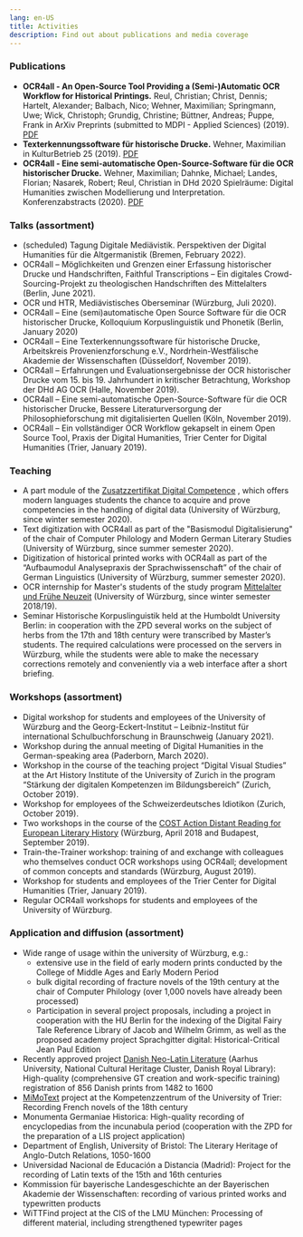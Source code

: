 ```yaml
---
lang: en-US
title: Activities
description: Find out about publications and media coverage
---
```

### Publications
- **OCR4all - An Open-Source Tool Providing a (Semi-)Automatic OCR
			Workflow for Historical Printings.**  Reul, Christian; Christ,
		Dennis; Hartelt, Alexander; Balbach, Nico; Wehner, Maximilian;
		Springmann, Uwe; Wick, Christoph; Grundig, Christine; Büttner,
		Andreas; Puppe, Frank in ArXiv Preprints (submitted to MDPI - Applied
		Sciences) (2019). [PDF](https://arxiv.org/pdf/1909.04032.pdf)
- **Texterkennungssoftware für historische Drucke.** Wehner,
		Maximilian in KulturBetrieb 25 (2019). [PDF](http://www.kulturbetrieb-magazin.de/fileadmin/user_upload/kulturbetrieb-magazin/magazin/KulturBetrieb-2019-Ausgabe-2-November.pdf)
- **OCR4all - Eine semi-automatische Open-Source-Software für die
			OCR historischer Drucke.** Wehner, Maximilian; Dahnke, Michael;
		Landes, Florian; Nasarek, Robert; Reul, Christian in DHd 2020
		Spielräume: Digital Humanities zwischen Modellierung und
		Interpretation. Konferenzabstracts (2020). [PDF](http://doi.org/10.5281/zenodo.3666690)

### Talks (assortment)
- (scheduled) Tagung Digitale Mediävistik. Perspektiven der Digital
		Humanities für die Altgermanistik (Bremen, February 2022).
- OCR4all – Möglichkeiten und Grenzen einer Erfassung
		historischer Drucke und Handschriften, Faithful Transcriptions – Ein
		digitales Crowd-Sourcing-Projekt zu theologischen Handschriften des
		Mittelalters (Berlin, June 2021).
- OCR und HTR, Mediävistisches Oberseminar (Würzburg, Juli 2020).
- OCR4all – Eine (semi)automatische Open Source Software für die OCR
		historischer Drucke, Kolloquium Korpuslinguistik und Phonetik (Berlin,
		January 2020)
- OCR4all – Eine Texterkennungssoftware für historische Drucke,
		Arbeitskreis Provenienzforschung e.V., Nordrhein-Westfälische Akademie
		der Wissenschaften (Düsseldorf, November 2019).
- OCR4all – Erfahrungen und Evaluationsergebnisse der OCR
		historischer Drucke vom 15. bis 19. Jahrhundert in kritischer
		Betrachtung, Workshop der DHd AG OCR (Halle, November 2019).
- OCR4all – Eine semi-automatische Open-Source-Software für die OCR
		historischer Drucke, Bessere Literaturversorgung der
		Philosophieforschung mit digitalisierten Quellen (Köln, November
		2019).
- OCR4all – Ein vollständiger OCR Workflow gekapselt in einem Open
		Source Tool, Praxis der Digital Humanities, Trier Center for Digital
		Humanities (Trier, January 2019).

### Teaching
- A part module of the [Zusatzzertifikat
  Digital Competence](https://www.neuphil.uni-wuerzburg.de/anglistik/studium/im-studium/zusatzzertifikat-digitale-kompetenz/)
  , which offers modern languages students
		the chance to acquire and prove competencies in the handling of
		digital data (University of Würzburg, since winter semester 2020).
- Text digitization with OCR4all as part of the "Basismodul
		Digitalisierung" of the chair of Computer Philology and Modern German
		Literary Studies (University of Würzburg, since summer semester 2020).
- Digitization of historical printed works with OCR4all as part of
		the “Aufbaumodul Analysepraxis der Sprachwissenschaft” of the chair of
		German Linguistics (University of Würzburg, summer semester 2020).
- OCR internship for Master's students of the study program [Mittelalter
  und Frühe Neuzeit](http://www.mfn.uni-wuerzburg.de/masterstudiengang/)
  (University of Würzburg, since winter semester 2018/19).
- Seminar Historische Korpuslinguistik held at the Humboldt
		University Berlin: in cooperation with the ZPD several works on the
		subject of herbs from the 17th and 18th century were transcribed by
		Master’s students. The required calculations were processed on the
		servers in Würzburg, while the students were able to make the
		necessary corrections remotely and conveniently via a web interface
		after a short briefing.

### Workshops (assortment)
- Digital workshop for students and employees of the University of
		Würzburg and the Georg-Eckert-Institut – Leibniz-Institut für
		international Schulbuchforschung in Braunschweig (January 2021).
- Workshop during the annual meeting of Digital Humanities in the
		German-speaking area (Paderborn, March 2020).
- Workshop in the course of the teaching project “Digital Visual
		Studies” at the Art History Institute of the University of Zurich in
		the program “Stärkung der digitalen Kompetenzen im Bildungsbereich”
		(Zurich, October 2019).
- Workshop for employees of the Schweizerdeutsches Idiotikon (Zurich,
		October 2019).
- Two workshops in the course of the [COST Action Distant Reading
  for European Literary History](https://www.distant-reading.net/) (Würzburg, April 2018 and Budapest,
		September 2019).
- Train-the-Trainer workshop: training of and exchange with
		colleagues who themselves conduct OCR workshops using OCR4all;
		development of common concepts and standards (Würzburg, August 2019).
- Workshop for students and employees of the Trier Center for Digital
		Humanities (Trier, January 2019).
- Regular OCR4all workshops for students and employees of the
		University of Würzburg.

### Application and diffusion (assortment)

- Wide range of usage within the university of Würzburg, e.g.:
   - extensive use in the field of early modern prints conducted by the
			College of Middle Ages and Early Modern Period
   - bulk digital recording of fracture novels of the 19th century at
			the chair of Computer Philology (over 1,000 novels have already been
			processed)
   - Participation in several project proposals, including a project in
			cooperation with the HU Berlin for the indexing of the Digital Fairy
			Tale Reference Library of Jacob and Wilhelm Grimm, as well as the
			proposed academy project Sprachgitter digital: Historical-Critical
			Jean Paul Edition
- Recently approved project [Danish
  Neo-Latin Literature](https://kulturarvscluster.kb.dk/projekter/danish-neo-latin-literature-digitalisering-af-danmarks-latinsksprogede-kulturarv-fra-perioden-1482-1600)
  (Aarhus University, National Cultural
		Heritage Cluster, Danish Royal Library): High-quality (comprehensive
		GT creation and work-specific training) registration of 856 Danish
		prints from 1482 to 1600
- [MiMoText](https://www.mimotext.uni-trier.de/) project
		at the Kompetenzzentrum of the University of Trier: Recording French
		novels of the 18th century
- Monumenta Germaniae Historica: High-quality recording of
		encyclopedias from the incunabula period (cooperation with the ZPD for
		the preparation of a LIS project application)
- Department of English, University of Bristol: The Literary Heritage
		of Anglo-Dutch Relations, 1050-1600
- Universidad Nacional de Educación a Distancia (Madrid): Project for
		the recording of Latin texts of the 15th and 16th centuries
- Kommission für bayerische Landesgeschichte an der Bayerischen
		Akademie der Wissenschaften: recording of various printed works and
		typewritten products
- WiTTFind project at the CIS of the LMU München: Processing of
		different material, including strengthened typewriter pages
